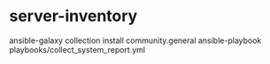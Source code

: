 # server-inventory
ansible-galaxy collection install community.general
ansible-playbook playbooks/collect_system_report.yml